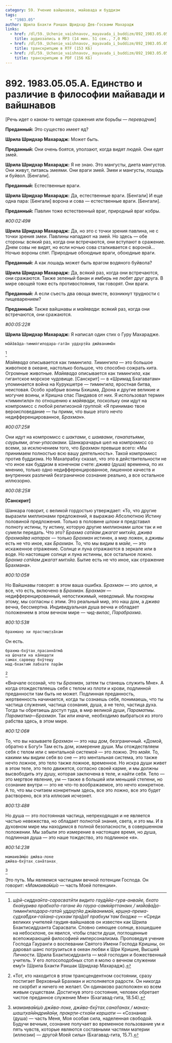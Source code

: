 ```yaml
---
category: 59. Учение вайшнавов, майавада и буддизм
tags:
  - "1983.05"
author: Шрила Бхакти Ракшак Шридхар Дев-Госвами Махарадж
links:
  - href: /dl/59._Uchenie_vaishnavov,_mayavada_i_buddizm/892_1983.05.05.A_SridharMj_Edinstvo_i_razlichie_v_filosofii_mayavadi_i_vayshnavov.mp3
    title: аудиозапись в MP3 (14 мин. 51 сек., 7,0 МБ)
  - href: /dl/59._Uchenie_vaishnavov,_mayavada_i_buddizm/892_1983.05.05.A_SridharMj_Edinstvo_i_razlichie_v_filosofii_mayavadi_i_vayshnavov.rtf
    title: транскрипцию в RTF (153 КБ)
  - href: /dl/59._Uchenie_vaishnavov,_mayavada_i_buddizm/892_1983.05.05.A_SridharMj_Edinstvo_i_razlichie_v_filosofii_mayavadi_i_vayshnavov.pdf
    title: транскрипцию в PDF (156 КБ)
---
```


# 892. 1983.05.05.A. Единство и различие в философии майавади и вайшнавов

[Речь идет о каком-то методе сражения или борьбы — *переводчик*]

**Преданный:** Это существо имеет яд?

**Шрила Шридхар Махарадж:** Может быть.

**Преданный:** Они очень боятся, уползают, когда видят людей. Они едят змей.

**Шрила Шридхар Махарадж:** Я не знаю. Это мангусты, диета мангустов. Они живут, питаясь змеями. Они враги змей. Змеи и мангусты, лошадь и буйвол. [Бенгали].

**Преданный:** Естественные враги.

**Шрила Шридхар Махарадж:** Да, естественные враги. [Бенгали] И еще одна пара: [Бенгали] ворона и сова — естественные враги. [Бенгали].

**Преданный:** Павлин тоже естественный враг, природный враг кобры.

*#00:02:49#*

**Шрила Шридхар Махарадж:** Да, но это с точки зрения павлина, не с точки зрения змеи. Павлины нападают на змей. Но здесь — обе стороны: всякий раз, когда они встречаются, они вступают в сражение. Днем совы не видят, но если ночью сова сталкивается с вороной… Ночью вороны спят. Природные обоюдные враги, обоюдные враги.

**Преданный:** А как лошадь может быть врагом водяного буйвола?

**Шрила Шридхар Махарадж:** Да, всякий раз, когда они встречаются, они сражаются. Также зеленый банан и имбирь не любят друг друга. В мире овощей тоже есть противостояния, так говорят. Они враги.

**Преданный:** А если съесть два овоща вместе, возникнут трудности с пищеварением?

**Преданный:** Также вайшнавы и *майявади*: всякий раз, когда они встречаются, они сражаются.

*#00:05:22#*

**Шрила Шридхар Махарадж:** Я написал один стих о Гуру Махарадже.

    ма̄йа̄ва̄да-тимин̇гилодара-гата̄н уддхр̣тйа джӣванима̄н
[^_ftn1]

*Майявада* описывается как *тимингила*. *Тимингила* — это большое животное в океане, настолько большое, что способно сожрать кита. Огромные животные. *Майявада* описывается как *тимингила*, как гигантское морское чудовище. [Санскрит] — в «Шримад Бхагаватам» упоминается война на Курукшетре — *тимингила*, яростная битва, неистовая. Особо храбрые воины Бхишма, Дрона и другие великие и могучие воины, и Кришна спас Пандавов от них. Я использовал термин «*тимингила*» по отношению к *майявади*, поскольку они идут на компромисс с любой религиозной группой: «Я принимаю твое вероисповедание — ты прими, что выше этого нечто недифференцированное, *Брахман*».

*#00:07:25#*

Они идут на компромисс с *шактами*, с *шаивами*, *ганапатьями*, *саурьями*, *агни-упасаками.* Шанкарачарья шел на компромисс со всеми, за исключением того, что *Брахман* превыше всего: «Мы принимаем полностью всю вашу деятельность». Такой компромисс против буддизма. Но Махапрабху сказал, что это в действительности не что иное как буддизм в конечном счете: *джива* (душа) временна, по их мнению, только одно недифференцированное, лишенное качеств и внутренних различий безграничное сознание реально, а все остальное иллюзорно.

*#00:08:25#*

**[Санскрит]**

Шанкара говорит, с великой гордостью утверждает: «То, что другие выразили миллионами предложений, я выражаю Абсолютною Истину половиной предложения. Только в половине *шлоки* я представил полноту истины, ту истину, которую другие миллионами *шлок* так и не сумели передать. Что это? *Брахма сатйам джагат митхйа, джива брахмайва напарах* — только *Брахман* истинен, а мир ложен, а *дживы* есть не что иное, как *Брахман*. То, что мы видим в *майе*, — это искаженное отражение. Солнце и луна отражаются в зеркале или в воде. Но настоящие солнце и луна истинны, все остальное ложно. *Брахма сатйам джагат митхйа.* Бытие есть не что иное, как отражение Брахмана».

*#00:10:05#*

Но Вайшнавы говорят: в этом ваша ошибка. *Брахман* — это целое, и все, что есть, включено в *Брахман*. *Брахман* — недифференцированный, непостижимый, неведомый. Мы покорны этому, мы согласны с этим. Это реальный мир, это наш дом, а *джива* вечна, бессмертна. Индивидуальная душа вечна и обладает положением в этом вечном мире — *чид-вилас*, *Парабрахма*.

*#00:10:53#*

    брахман̣о хи прастиш̣т̣ха̄хам

Он есть.

    брахма-бхӯтах̣ прасанна̄тма̄
    на ш́очати на ка̄н̇кш̣ати
    самах̣ сарвеш̣у бхӯтеш̣у
    мад-бхактим̇ лабхате пара̄м
[^_ftn2]

«Вначале осознай, что ты *Брахман*, затем ты станешь служить Мне». А когда отождествляешь себя с телом из плоти и крови, подлинной преданности там быть не может. Подлинная преданность, жертвенность начинается, когда ты сознаешь себя, понимаешь, что ты частица служения, частица сознания, душа, а не тело, частица духа. Тогда ты обретаешь доступ туда, в мир великой души, *Параматмы*. *Параматма*—*Брахман*. Так или иначе, необходимо выбраться из этого рабства здесь, в этом мире.

*#00:12:06#*

То, что вы называете *Брахман* — это наш дом, безграничный. «Домой, обратно к Богу!» Там есть дом, измерение души. Мы отождествляем себя с телом или с ментальной системой — это ложно. Это *майя*. То, какими мы видим себя во сне — это ментальная система, это также нечто ложное, это тело также ложное, временное. Но искра души живет в этом теле, это тело движется, согласно своей карме, и мы должны высвободить эту душу, которая заключена в теле, и найти себя. Тело — это мертвое явление, ум — также в большей или меньшей степени, но сознание внутри — это не что-то воображаемое, это нечто конкретное. А то, что мы считаем конкретным здесь, все это ложно, все это будет растворено, вся эта иллюзия исчезнет.

*#00:13:48#*

Но душа — это постоянная частица, непреходящая и не является частью невежества, но обладает полнотой знания, света, и это мы. И в духовном мире мы находимся в полной безопасности, в совершенном положении. Мы забыли это измерение в настоящее время, но душа, подлинная душа — это наше тождество, это подлинное «я».

*#00:14:23#*

    мамаива̄м̇ш́о джӣва-локе
    джӣва-бхӯтах̣ сана̄танах̣
[^_ftn3]

Это путь. Мы являемся частицами вечной потенции Господа. Он говорит: «*Мамаива̄м̇ш́о* — часть Моей потенции».



[^_ftn1]: *ш́рӣ-сиддха̄нта-сарасватӣти видито гауд̣ӣйа-гурв-анвайе, бхато бха̄нурива прабха̄та-гагане йо гаура-сам̇кӣрттанаих̣ / ма̄йа̄ва̄да-тимин̇гилодара-гата̄н уддхр̣тйа джӣванима̄н, кр̣ш̣н̣а-према-судха̄бдхи-га̄хан̣а-сукхам̇ пра̄да̄т прабхум̇ там̇ бхадже* — «Среди великих учителей гаудия-вайшнавов он известен как Шрила Бхактисиддханта Сарасвати. Словно сияющее солнце, взошедшее на небосклоне, он явился, чтобы спасти души, поглощенные всепожирающей философией имперсонализма. Проповедуя учение Господа Гауранги о воспевании Святого Имени Господа Кришны, он даровал шанс погрузиться в океан любви к Шри Кришне, Высшей Личности. Шрила Бхактисиддханта — мой господин и божественный учитель. У его лотосоподобных стоп я молю о вечном служении ему!» (Шрила Бхакти Ракшак Шридхар Махарадж).

[^_ftn2]: «Тот, кто находится в этом трансцендентном состоянии, сразу постигает Верховный Брахман и исполняется радости. Он никогда не скорбит и ничего не желает. Он одинаково расположен ко всем живым существам. Достигнув этого состояния, человек обретает чистое преданное служение Мне» (Бхагавад-гита, 18.54).

[^_ftn3]: *мамаива̄м̇ш́о джӣва-локе, джӣва-бхӯтах̣ сана̄танах̣ / манах̣-шашт̣ха̄нӣндрийа̄н̣и, пракр̣ти-стха̄ни каршати* — «Сознание (душа) — часть Меня, Моя особая сила, наделенная свободой. Будучи вечным, сознание получает во временное пользование ум и пять чувств, которые являются составными частями материи (иллюзии) — другой Моей силы» (Бхагавад-гита, 15.7).

